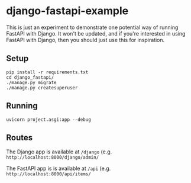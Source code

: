 # django-fastapi-example

This is just an experiment to demonstrate one potential way of running FastAPI with Django. It won't be updated, and if you're interested in using FastAPI with Django, then you should just use this for inspiration.

## Setup

```
pip install -r requirements.txt
cd django_fastapi/
./manage.py migrate
./manage.py createsuperuser 
```

## Running

```
uvicorn project.asgi:app --debug
```

## Routes

The Django app is available at `/django` (e.g. `http://localhost:8000/django/admin/`

The FastAPI app is is available at `/api` (e.g. `http://localhost:8000/api/items/`